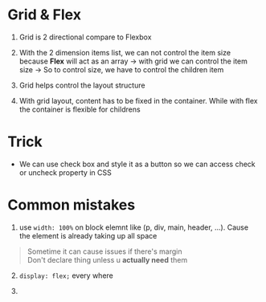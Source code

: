 # Grid & Flex

1. Grid is 2 directional compare to Flexbox

2. With the 2 dimension items list, we can not control the item size because **Flex** will act as an array -> with grid we can control the item size -> So to control size, we have to control the children item

3. Grid helps control the layout structure

4. With grid layout, content has to be fixed in the container. While with flex the container is flexible for childrens

# Trick

- We can use check box and style it as a button so we can access check or uncheck property in CSS

# Common mistakes

1. use `width: 100%` on block elemnt like (p, div, main, header, ...). Cause the element is already taking up all space
> Sometime it can cause issues if there's margin  
> Don't declare thing unless u **actually need** them

2. `display: flex;` every where

3. 